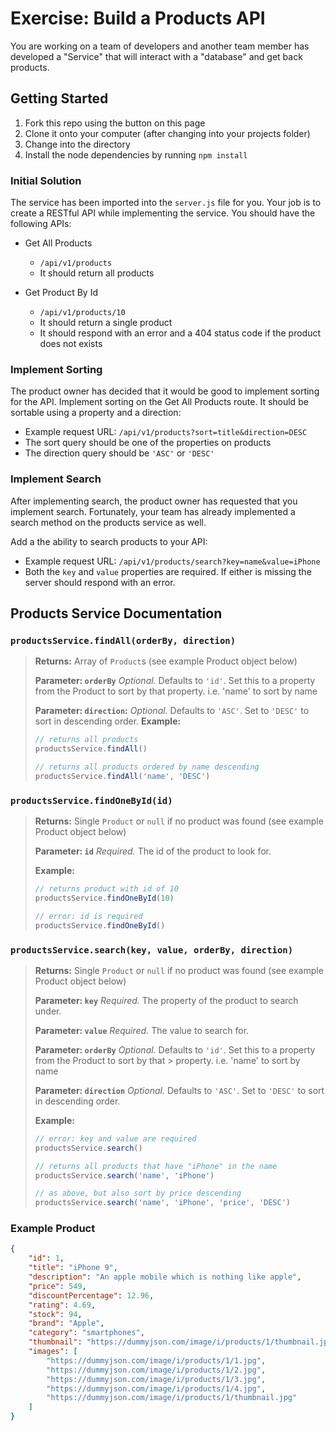 # Exercise: Build a Products API

You are working on a team of developers and another team member has developed a "Service" that will interact with a "database" and get back products.

## Getting Started

1. Fork this repo using the button on this page
2. Clone it onto your computer (after changing into your projects folder)
3. Change into the directory
4. Install the node dependencies by running `npm install`

### Initial Solution

The service has been imported into the `server.js` file for you. Your job is to create a RESTful API while implementing the service. You should have the following APIs:

* Get All Products
  * `/api/v1/products`
  * It should return all products

* Get Product By Id
  * `/api/v1/products/10`
  * It should return a single product
  * It should respond with an error and a 404 status code if the product does not exists

### Implement Sorting

The product owner has decided that it would be good to implement sorting for the API. Implement sorting on the Get All Products route. It should be sortable using a property and a direction:
* Example request URL: `/api/v1/products?sort=title&direction=DESC`
* The sort query should be one of the properties on products
* The direction query should be `'ASC'` or `'DESC'`

### Implement Search

After implementing search, the product owner has requested that you implement search. Fortunately, your team has already implemented a search method on the products service as well.

Add a the ability to search products to your API:
* Example request URL: `/api/v1/products/search?key=name&value=iPhone`
* Both the `key` and `value` properties are required. If either is missing the server should respond with an error.

## Products Service Documentation

### `productsService.findAll(orderBy, direction)`

> **Returns:** Array of `Product`s (see example Product object below)
>
> **Parameter: `orderBy`** *Optional.* Defaults to `'id'`. Set this to a property from the Product to sort by that property. i.e. 'name' to sort by name
>
> **Parameter: `direction`:** *Optional.* Defaults to `'ASC'`. Set to `'DESC'` to sort in descending order.
> **Example:**
> ```js
> // returns all products
> productsService.findAll()
> 
> // returns all products ordered by name descending
> productsService.findAll('name', 'DESC')

### `productsService.findOneById(id)`

> **Returns:** Single `Product` or `null` if no product was found (see example Product object below)
> 
> **Parameter: `id`** *Required.* The id of the product to look for.
> 
> **Example:**
> ```js
> // returns product with id of 10
> productsService.findOneById(10)
> 
> // error: id is required
> productsService.findOneById()
> ```

### `productsService.search(key, value, orderBy, direction)`

> **Returns:** Single `Product` or `null` if no product was found (see example Product object below)
> 
> **Parameter: `key`** *Required.* The property of the product to search under.
> 
> **Parameter: `value`** *Required.* The value to search for.
> 
> **Parameter: `orderBy`** *Optional.* Defaults to `'id'`. Set this to a property from the Product to sort by that > property. i.e. 'name' to sort by name
> 
> **Parameter: `direction`** *Optional.* Defaults to `'ASC'`. Set to `'DESC'` to sort in descending order.
>
> **Example:**
> ```js
> // error: key and value are required
> productsService.search()
> 
> // returns all products that have "iPhone" in the name
> productsService.search('name', 'iPhone')
> 
> // as above, but also sort by price descending
> productsService.search('name', 'iPhone', 'price', 'DESC')
> ```

### Example Product
```json
{
    "id": 1,
    "title": "iPhone 9",
    "description": "An apple mobile which is nothing like apple",
    "price": 549,
    "discountPercentage": 12.96,
    "rating": 4.69,
    "stock": 94,
    "brand": "Apple",
    "category": "smartphones",
    "thumbnail": "https://dummyjson.com/image/i/products/1/thumbnail.jpg",
    "images": [
        "https://dummyjson.com/image/i/products/1/1.jpg",
        "https://dummyjson.com/image/i/products/1/2.jpg",
        "https://dummyjson.com/image/i/products/1/3.jpg",
        "https://dummyjson.com/image/i/products/1/4.jpg",
        "https://dummyjson.com/image/i/products/1/thumbnail.jpg"
    ]
}
```
